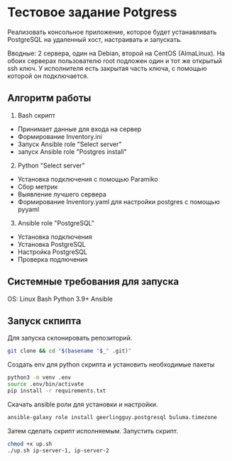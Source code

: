 # Тестовое задание Potgress

Реализовать консольное приложение, которое будет устанавливать PostgreSQL на удаленный хост, настраивать и запускать.

Вводные: 2 сервера, один на Debian, второй на CentOS (AlmaLinux). На обоих серверах пользователю root подложен один и тот же открытый ssh ключ. У исполнителя есть закрытая часть ключа, с помощью которой он подключается.

## Алгоритм работы

1. Bash скрипт

* Принимает данные для входа на сервер
* Формирование Inventory.ini
* Запуск Ansible role "Select server"
* запуск Ansible role "Postgres install"  

2. Python "Select server"

* Установка подключения с помощью Paramiko
* Сбор метрик
* Выявление лучшего сервера
* Формирование Inventory.yaml для настройки postgres с помощью pyyaml

3. Ansible role "PostgreSQL"

* Установка подключения
* Установка PostgreSQL
* Настройка PostgreSQL
* Проверка подлючения

## Системные требования для запуска

OS: Linux
Bash
Python 3.9+
Ansible

## Запуск скпипта

Для запуска склонировать репозиторий.

```bash
git clone && cd "$(basename "$_" .git)"
```

Создать env для python скрипта и установить необходимые пакеты

```bash
python3 -m venv .env
source .env/bin/activate
pip install -r requirements.txt
```

Скачать ansible роли для установки и настройки.

```bash
ansible-galaxy role install geerlingguy.postgresql buluma.timezone
```

Затем сделать скрипт исполняемым. Запустить скрипт.

```bash
chmod +x up.sh
./up.sh ip-server-1, ip-server-2
```
